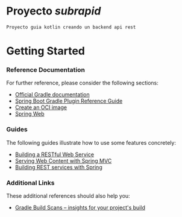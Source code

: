 # Proyecto ***subrapid***
``Proyecto guia kotlin creando un backend api rest
``

#
# Getting Started

### Reference Documentation
For further reference, please consider the following sections:

* [Official Gradle documentation](https://docs.gradle.org)
* [Spring Boot Gradle Plugin Reference Guide](https://docs.spring.io/spring-boot/3.4.2-SNAPSHOT/gradle-plugin)
* [Create an OCI image](https://docs.spring.io/spring-boot/3.4.2-SNAPSHOT/gradle-plugin/packaging-oci-image.html)
* [Spring Web](https://docs.spring.io/spring-boot/3.4.2-SNAPSHOT/reference/web/servlet.html)

### Guides
The following guides illustrate how to use some features concretely:

* [Building a RESTful Web Service](https://spring.io/guides/gs/rest-service/)
* [Serving Web Content with Spring MVC](https://spring.io/guides/gs/serving-web-content/)
* [Building REST services with Spring](https://spring.io/guides/tutorials/rest/)

### Additional Links
These additional references should also help you:

* [Gradle Build Scans – insights for your project's build](https://scans.gradle.com#gradle)

